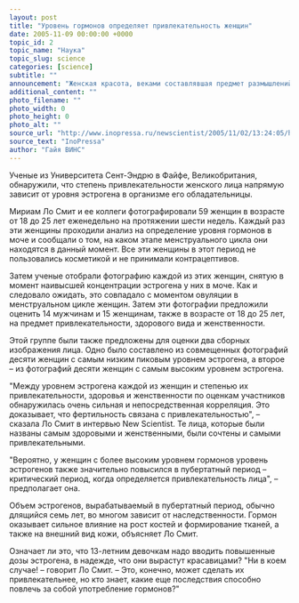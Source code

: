 ```yaml
---
layout: post
title: "Уровень гормонов определяет привлекательность женщин"
date: 2005-11-09 00:00:00 +0000
topic_id: 2
topic_name: "Наука"
topic_slug: science
categories: [science]
subtitle: ""
announcement: "Женская красота, веками составлявшая предмет размышлений философов и искусствоведов, определяется такой базовой вещью, как гормоны – причем именно женские гормоны, а не мужские."
additional_content: ""
photo_filename: ""
photo_width: 0
photo_height: 0
photo_alt: ""
source_url: "http://www.inopressa.ru/newscientist/2005/11/02/13:24:05/hormone"
source_text: "InoPressa"
author: "Гайя ВИНС"
---
```

Ученые из Университета Сент-Эндрю в Файфе, Великобритания, обнаружили, что степень привлекательности женского лица напрямую зависит от уровня эстрогена в организме его обладательницы.

Мириам Ло Смит и ее коллеги фотографировали 59 женщин в возрасте от 18 до 25 лет еженедельно на протяжении шести недель. Каждый раз эти женщины проходили анализ на определение уровня гормонов в моче и сообщали о том, на каком этапе менструального цикла они находятся в данный момент. Все эти женщины в этот период не пользовались косметикой и не принимали контрацептивов.

Затем ученые отобрали фотографию каждой из этих женщин, снятую в момент наивысшей концентрации эстрогена у них в моче. Как и следовало ожидать, это совпадало с моментом овуляции в менструальном цикле женщин. Затем эти фотографии предложили оценить 14 мужчинам и 15 женщинам, также в возрасте от 18 до 25 лет, на предмет привлекательности, здорового вида и женственности.

Этой группе были также предложены для оценки два сборных изображения лица. Одно было составлено из совмещенных фотографий десяти женщин с самым низким пиковым уровнем эстрогена, а второе – из фотографий десяти женщин с самым высоким уровнем эстрогена.

"Между уровнем эстрогена каждой из женщин и степенью их привлекательности, здоровья и женственности по оценкам участников обнаружилась очень сильная и непосредственная корреляция. Это доказывает, что фертильность связана с привлекательностью", – сказала Ло Смит в интервью New Scientist. Те лица, которые были названы самым здоровыми и женственными, были сочтены и самыми привлекательными.

"Вероятно, у женщин с более высоким уровнем гормонов уровень эстрогенов также значительно повысился в пубертатный период – критический период, когда определяется привлекательность лица", – предполагает она.

Объем эстрогенов, вырабатываемый в пубертатный период, обычно длящийся семь лет, во многом зависит от наследственности. Гормон оказывает сильное влияние на рост костей и формирование тканей, а также на внешний вид кожи, объясняет Ло Смит.

Означает ли это, что 13-летним девочкам надо вводить повышенные дозы эстрогена, в надежде, что они вырастут красавицами? "Ни в коем случае! – говорит Ло Смит. – Это, конечно, может сделать их привлекательнее, но кто знает, какие еще последствия способно повлечь за собой употребление гормонов?"
